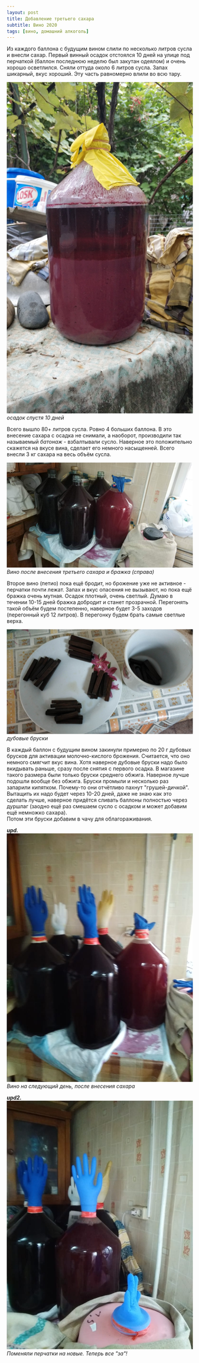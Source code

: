```yaml
---
layout: post
title: Добавление третьего сахара
subtitle: Вино 2020
tags: [вино, домашний алкоголь]
---
```

Из каждого баллона с будущим вином слили по несколько литров сусла и внесли сахар.
Первый винный осадок отстоялся 10 дней на улице под перчаткой (баллон последнюю неделю был закутан одеялом) и очень хорошо осветлился. Сняли оттуда около 6 литров сусла. Запах шикарный, вкус хороший. Эту часть равномерно влили во всю тару.

![](/assets/img/alco/05sediment.jpg)
*осадок спустя 10 дней*

Всего вышло 80+ литров сусла. Ровно 4 больших баллона. В это внесение сахара с осадка не снимали, а наоборот, производили так называемый _батонаж_ -  взбалтывали сусло. Наверное это положительно скажется на вкусе вина, сделает его немного насыщенней. Всего внесли 3 кг сахара на весь объём сусла.

![](/assets/img/alco/05tare.jpg)
*Вино после внесения третьего сахара и бражка (справа)*

Второе вино (петио) пока ещё бродит, но брожение уже не активное - перчатки почти лежат. Запах и вкус опасения не вызывают, но пока ещё бражка очень мутная. Осадок плотный, очень светлый. Думаю в течении 10-15 дней бражка добродит и станет прозрачной. Перегонять такой объём будем постепенно, наверное будет 3-5 заходов (перегонный куб 12 литров). В перегонку будем брать самые светлые верха.

![](/assets/img/alco/05oakbars.jpg)
*дубовые бруски*

В каждый баллон с будущим вином закинули примерно по 20 г дубовых брусков для активации молочно-кислого брожения. Считается, что оно немного смягчит вкус вина. Хотя наверное дубовые бруски надо было вкидывать раньше, сразу после снятия с первого осадка.  В магазине такого размера были только бруски среднего обжига. Наверное лучше подошли вообще без обжига. Бруски промыли и несколько раз запарили кипятком. Почему-то они отчётливо пахнут "грушей-дичкой". Вытащить их надо будет через 10-20 дней, даже не знаю как это сделать лучше, наверное придётся сливать баллоны полностью через дуршлаг (заодно ещё раз смешаем сусло с осадком и может добавим ещё немножко сахара).  
Потом эти бруски добавим в чачу для облагораживания.

_**upd.**_
![](/assets/img/alco/05tare2.jpg)
*Вино на следующий день, после внесения сахара*

_**upd2.**_
![](/assets/img/alco/05tare3.jpg)
*Поменяли перчатки на новые. Теперь все "за"!*
